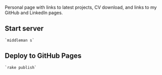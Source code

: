 Personal page with links to latest projects, CV download, and links to my GitHub and LinkedIn pages.

## Start server

    `middleman s`

## Deploy to GitHub Pages

    `rake publish`